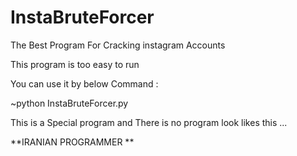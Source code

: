 # InstaBruteForcer
The Best Program For Cracking instagram Accounts

This program is too easy to run

You can use it by below Command :

~python InstaBruteForcer.py

This is a Special program and There is no program look likes this ...

**IRANIAN PROGRAMMER **

 
